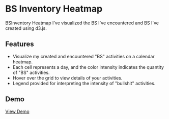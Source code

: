 # BS Inventory Heatmap

BSInventory Heatmap I've visualized the BS I've encountered and BS I've created using d3.js.

## Features

- Visualize my created and encountered "BS" activities on a calendar heatmap.
- Each cell represents a day, and the color intensity indicates the quantity of "BS" activities.
- Hover over the grid to view details of your activities.
- Legend provided for interpreting the intensity of "bullshit" activities.

## Demo

[View Demo](#)